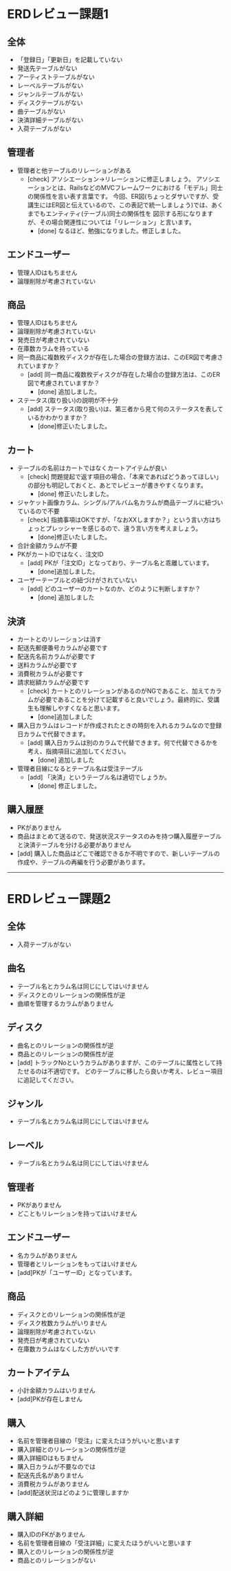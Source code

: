 # ERDレビュー課題1
## 全体
- 「登録日」「更新日」を記載していない
- 発送先テーブルがない
- アーティストテーブルがない
- レーベルテーブルがない
- ジャンルテーブルがない
- ディスクテーブルがない
- 曲テーブルがない
- 決済詳細テーブルがない
- 入荷テーブルがない

## 管理者
- 管理者と他テーブルのリレーションがある
  - [check] アソシエーション→リレーションに修正しましょう。
    アソシエーションとは、RailsなどのMVCフレームワークにおける「モデル」同士の関係性を言い表す言葉です。
    今回、ER図(ちょっとダサいですが、受講生にはER図と伝えているので、この表記で統一しましょう)では、あくまでもエンティティ(テーブル)同士の関係性を
    図示する形になりますが、その場合関連性については「リレーション」と言います。
    - [done] なるほど、勉強になりました。修正しました。
## エンドユーザー
- 管理人IDはもちません
- 論理削除が考慮されていない

## 商品
- 管理人IDはもちません
- 論理削除が考慮されていない
- 発売日が考慮されていない
- 在庫数カラムを持っている
- 同一商品に複数枚ディスクが存在した場合の登録方法は、このER図で考慮されていますか？
  - [add] 同一商品に複数枚ディスクが存在した場合の登録方法は、このER図で考慮されていますか？
    - [done] 追加しました。
- ステータス(取り扱い)の説明が不十分
  - [add] ステータス(取り扱い)は、第三者から見て何のステータスを表しているかわかりますか？
    - [done]修正いたしました。
## カート
- テーブルの名前はカートではなくカートアイテムが良い
  - [check] 問題提起で返す項目の場合、「本来であればどうあってほしい」の部分も明記しておくと、あとでレビューが書きやすくなります。
    - [done] 修正いたしました。
- ジャケット画像カラム、シングル/アルバム名カラムが商品テーブルに紐づいているので不要
  - [check] 指摘事項はOKですが、「なおXXしますか？」という言い方はちょっとプレッシャーを感じるので、違う言い方を考えましょう。
    - [done]修正いたしました。
- 合計金額カラムが不要
- PKがカートIDではなく、注文ID
  - [add] PKが「注文ID」となっており、テーブル名と乖離しています。
    - [done]追加しました。
- ユーザーテーブルとの紐づけがされていない
  - [add] どのユーザーのカートなのか、どのように判断しますか？
    - [done] 追加しました
## 決済
- カートとのリレーションは消す
- 配送先郵便番号カラムが必要です
- 配送先名前カラムが必要です
- 送料カラムが必要です
- 消費税カラムが必要です
- 請求総額カラムが必要です
  - [check] カートとのリレーションがあるのがNGであること、加えてカラムが必要であることを分けて記載すると良いでしょう。最終的に、受講生も理解しやすくなると思います。
    - [done]追加しました
- 購入日カラムはレコードが作成されたときの時刻を入れるカラムなので登録日カラムで代替できます。
  - [add] 購入日カラムは別のカラムで代替できます。何で代替できるかを考え、指摘項目に追加してください。
    - [done] 追加しました
- 管理者目線になるとテーブル名は受注テーブル
  - [add] 「決済」というテーブル名は適切でしょうか。
    - [done] 修正しました。

## 購入履歴
- PKがありません
- 商品はまとめて送るので、発送状況ステータスのみを持つ購入履歴テーブルと決済テーブルを分ける必要がありません
- [add] 購入した商品はどこで確認できるか不明ですので、新しいテーブルの作成や、テーブルの再編を行う必要があります。


-----------------------------------------------------------------------------------------------------------


# ERDレビュー課題2
## 全体
- 入荷テーブルがない

## 曲名
- テーブル名とカラム名は同じにしてはいけません
- ディスクとのリレーションの関係性が逆
- 曲順を管理するカラムがありません

## ディスク
- 曲名とのリレーションの関係性が逆
- 商品とのリレーションの関係性が逆
- [add] トラックNoというカラムがありますが、このテーブルに属性として持たせるのは不適切です。
  どのテーブルに移したら良いか考え、レビュー項目に追記してください。

## ジャンル
- テーブル名とカラム名は同じにしてはいけません

## レーベル
- テーブル名とカラム名は同じにしてはいけません

## 管理者
- PKがありません
- どこともリレーションを持ってはいけません

## エンドユーザー
- 名カラムがありません
- 管理者とリレーションをもってはいけません
- [add]PKが「ユーザーID」となっています。

## 商品
- ディスクとのリレーションの関係性が逆
- ディスク枚数カラムがいりません
- 論理削除が考慮されていない
- 発売日が考慮されていない
- 在庫数カラムはなくした方がいいです

## カートアイテム
- 小計金額カラムはいりません
- [add]PKが存在しません

## 購入
- 名前を管理者目線の「受注」に変えたほうがいいと思います
- 購入詳細とのリレーションの関係性が逆
- 購入詳細IDはもちません
- 購入日カラムが不要なのでは
- 配送先氏名がありません
- 消費税カラムがありません
- [add]配送状況はどのように管理しますか

## 購入詳細
- 購入IDのFKがありません
- 名前を管理者目線の「受注詳細」に変えたほうがいいと思います
- 購入とのリレーションの関係性が逆
- 商品とのリレーションがない

